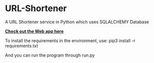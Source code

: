 # URL-Shortener
A URL Shortener service in Python which uses SQLALCHEMY Database

**[Check out the Web app here](https://uss1.herokuapp.com/)**

To install the requirements in the environment, use:
pip3 install -r requirements.txt

And you can run the program through run.py
